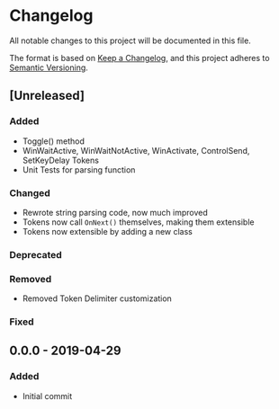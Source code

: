 # Changelog
All notable changes to this project will be documented in this file.

The format is based on [Keep a Changelog](https://keepachangelog.com/en/1.0.0/), and this project adheres to [Semantic Versioning](https://semver.org/spec/v2.0.0.html).

## [Unreleased]
### Added
- Toggle() method
- WinWaitActive, WinWaitNotActive, WinActivate, ControlSend, SetKeyDelay Tokens
- Unit Tests for parsing function
### Changed 
- Rewrote string parsing code, now much improved
- Tokens now call `OnNext()` themselves, making them extensible
- Tokens now extensible by adding a new class
### Deprecated
### Removed
- Removed Token Delimiter customization
### Fixed

## 0.0.0 - 2019-04-29
### Added
- Initial commit
